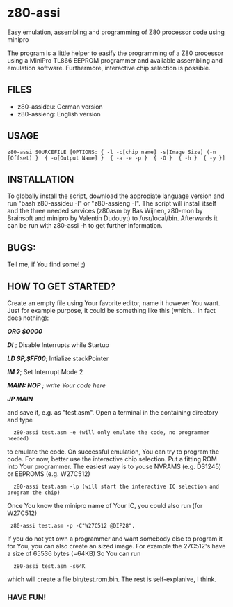 # z80-assi
Easy emulation, assembling and programming of Z80 processor code using minipro

The program is a little helper to easify the programming of a Z80 processor using a MiniPro TL866 EEPROM programmer 
and available assembling and emulation software. Furthermore, interactive chip selection is possible.

## FILES
* z80-assideu: German version
* z80-assieng: English version

## USAGE
    z80-assi SOURCEFILE [OPTIONS: { -l -c[chip name] -s[Image Size] (-n [Offset) }  { -o[Output Name] }  { -a -e -p }  { -O }  { -h }  { -y }]

## INSTALLATION
To globally install the script, download the appropiate language version and run "bash z80-assideu -I" or "z80-assieng -I".
The script will install itself and the three needed services (z80asm by Bas Wijnen, z80-mon by Brainsoft and minipro by Valentin Dudouyt) to /usr/local/bin.
Afterwards it can be run with z80-assi -h to get further information. 

## BUGS: 
Tell me, if You find some! ;)

## HOW TO GET STARTED?
Create an empty file using Your favorite editor, name it however You want. Just for example purpose,
it could be something like this (which... in fact does nothing):

***ORG 	$0000***   

  ***DI*** ; Disable Interrupts while Startup  	

  ***LD  SP,$FF00***; Intialize stackPointer  

  ***IM	 2***; Set Interrupt Mode 2  

***MAIN: NOP***           *; write Your code here*

  ***JP MAIN***

and save it, e.g. as "test.asm". Open a terminal in the containing directory and type 
```nohighlight
  z80-assi test.asm -e (will only emulate the code, no programmer needed)
```
to emulate the code.
On successful emulation, You can try to program the code. For now, better use the interactive chip selection.
Put a fitting ROM into Your programmer. The easiest way is to youse NVRAMS (e.g. DS1245) or EEPROMS (e.g. W27C512)
```nohighlight 
  z80-assi test.asm -lp (will start the interactive IC selection and program the chip)
```
Once You know the minipro name of Your IC, you could also run (for W27C512)
 ```nohighlight 
  z80-assi test.asm -p -C"W27C512 @DIP28".
```  
If you do not yet own a programmer and want somebody else to program it for You, you can also create an sized image. 
For example the 27C512's have a size of 65536 bytes (=64KB)  So You can run
```nohighlight  
  z80-assi test.asm -s64K
``` 
which will create a file bin/test.rom.bin. The rest is self-explanive, I think. 

### HAVE FUN!
